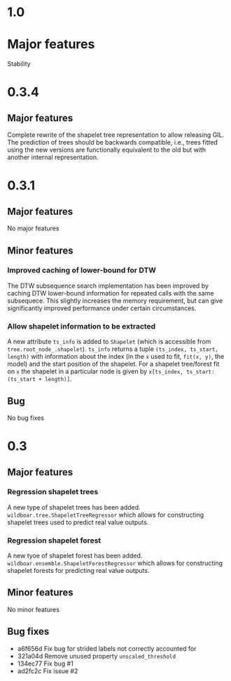 # 1.0

# Major features

Stability

# 0.3.4

## Major features

Complete rewrite of the shapelet tree representation to allow releasing GIL.
The prediction of trees should be backwards compatible, i.e., trees fitted using
the new versions are functionally equivalent to the old but with another internal
representation.

# 0.3.1

## Major features
 
No major features
 
## Minor features

### Improved caching of lower-bound for DTW

The DTW subsequence search implementation has been improved by caching
DTW lower-bound information for repeated calls with the same
subsequece. This slightly increases the memory requirement, but can
give significantly improved performance under certain circumstances.
 
### Allow shapelet information to be extracted
 
A new attribute `ts_info` is added to `Shapelet` (which is accessible
from `tree.root_node_.shapelet`). `ts_info` returns a tuple
`(ts_index, ts_start, length)` with information about the index (in
the `x` used to fit, `fit(x, y)`, the model) and the start position of
the shapelet. For a shapelet tree/forest fit on `x` the shapelet in a
particular node is given by `x[ts_index, ts_start:(ts_start +
length)]`.

## Bug 
 
No bug fixes
 
# 0.3

## Major features

### Regression shapelet trees

A new type of shapelet trees has been
added. `wildboar.tree.ShapeletTreeRegressor` which allows for
constructing shapelet trees used to predict real value outputs.

### Regression shapelet forest

A new tyoe of shapelet forest has been
added. `wildboar.ensemble.ShapeletForestRegressor` which allows for
constructing shapelet forests for predicting real value outputs.

## Minor features

No minor features

## Bug fixes

 * a6f656d Fix bug for strided labels not correctly accounted for
 * 321a04d Remove unused property `unscaled_threshold`
 * 134ec77 Fix bug #1
 * ad2fc2c Fix issue #2
